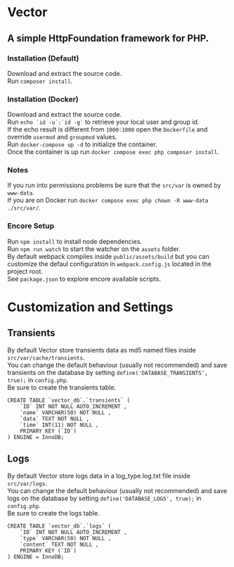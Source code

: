 # Vector
## A simple HttpFoundation framework for PHP.  

### Installation (Default)
Download and extract the source code.  
Run `` composer install ``.  

### Installation (Docker)
Download and extract the source code.  
Run `` echo `id -u`:`id -g` `` to retrieve your local user and group id.  
If the echo result is different from `` 1000:1000 `` open the `` Dockerfile `` and override `` usermod `` and `` groupmod `` values.  
Run `` docker-compose up -d `` to initialize the container.  
Once the container is up run `` docker compose exec php composer install ``.  

### Notes
If you run into permissions problems be sure that the `` src/var `` is owned by `` www-data ``.  
If you are on Docker run `` docker compose exec php chown -R www-data ./src/var/ ``.  

### Encore Setup
Run `` npm install `` to install node dependencies.  
Run `` npm run watch ``  to start the watcher on the `` assets `` folder.  
By default webpack compiles inside `` public/assets/build `` but you can customize the defaul configuration in `` webpack.config.js `` located in the project root.  
See `` package.json `` to explore encore available scripts.  

# Customization and Settings

## Transients
By default Vector store transients data as md5 named files inside `` src/var/cache/transients ``.  
You can change the default behaviour (usually not recommended) and save transients on the database by setting `` define('DATABASE_TRANSIENTS', true); `` in `` config.php ``.  
Be sure to create the transients table.
```
CREATE TABLE `vector_db`.`transients` (
    `ID` INT NOT NULL AUTO_INCREMENT , 
    `name` VARCHAR(50) NOT NULL , 
    `data` TEXT NOT NULL , 
    `time` INT(11) NOT NULL , 
    PRIMARY KEY (`ID`)
) ENGINE = InnoDB; 
```

## Logs
By default Vector store logs data in a log_type.log.txt file inside `` src/var/logs ``.  
You can change the default behaviour (usually not recommended) and save logs on the database by setting `` define('DATABASE_LOGS', true); `` in `` config.php ``.  
Be sure to create the logs table.  
```
CREATE TABLE `vector_db`.`logs` (
    `ID` INT NOT NULL AUTO_INCREMENT , 
    `type` VARCHAR(50) NOT NULL , 
    `content` TEXT NOT NULL , 
    PRIMARY KEY (`ID`)
) ENGINE = InnoDB; 
```